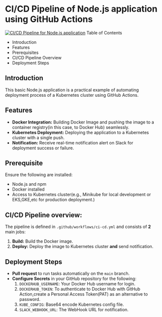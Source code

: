# CI/CD Pipeline of Node.js application using GitHub Actions
[![CI/CD Pipeline for Node.js application](https://github.com/AshitaGK/node-app/actions/workflows/ci-cd.yml/badge.svg?branch=main&event=deployment)](https://github.com/AshitaGK/node-app/actions/workflows/ci-cd.yml)
Table of Contents
- Introduction
- Features
- Prerequisites
- CI/CD Pipeline Overview
- Deployment Steps

## Introduction
This basic Node.js application is a practical example of automating deployment process of a Kubernetes cluster using GitHub Actions. 

## Features
* **Docker Integration:** Building Docker Image and pushing the image to a container registry(in this case, to Docker Hub) seamlessly.
* **Kubernetes Deployment:** Deploying the application to a Kubernetes cluster with a single push.
* **Notification:** Receive real-time notification alert on Slack for deployment success or failure.

## Prerequisite
Ensure the following are installed:
* Node.js and npm
* Docker installed
* Access to Kubernetes cluster(e.g., Minikube for local development or EKS,GKE,etc for production deployment.)
  
## CI/CD Pipeline overview:
The pipeline is defined in `.github/workflows/ci-cd.yml` and consists of **2** main jobs:
 1. **Build:** Build the Docker image.
 2. **Deploy:** Deploy the image to Kubernetes cluster **and** send notification.

## Deployment Steps
- **Pull request** to run tasks automatically on the `main` branch.
- **Configure Secrets** in your GitHub repository for the following:
   1. `DOCKERHUB_USERNAME`: Your Docker Hub username for login.
   2. `DOCKERHUB_TOKEN`: To authenticate to Docker Hub with GitHub Action,create a Personal Access Token(PAT) as an alternative to password.  
   3. `KUBE_CONFIG`: Base64 encode Kubernetes config file.
   4. `SLACK_WEBHOOK_URL`: The WebHook URL for notification.


   




